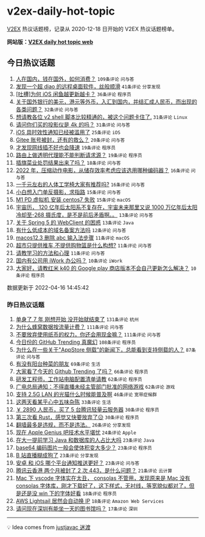 # v2ex-daily-hot-topic

[V2EX](https://www.v2ex.com/) 热议话题榜，记录从 2020-12-18 日开始的 V2EX 热议话题榜单。

**网站版：[V2EX daily hot topic web](https://boojack.github.io/v2ex-daily-hot-topic-web/)**

## 今日热议话题

<!-- TODAY BEGIN -->

1. [人在国内，钱在国外，如何消费？](https://www.v2ex.com/t/847307) `109条评论` `问与答`
1. [发现一个超 diao 的远程桌面软件，丝般顺滑](https://www.v2ex.com/t/847280) `41条评论` `分享发现`
1. [[吐槽]为何 iOS 闲鱼越更新越卡？](https://www.v2ex.com/t/847300) `36条评论` `程序员`
1. [关于国外银行的美元，港元等外币，入汇到国内，并结汇成人民币，而出现的各类问题？](https://www.v2ex.com/t/847350) `32条评论` `问与答`
1. [想请教各位 v2 shell 脚本比较精通的，被这个问题卡住了.](https://www.v2ex.com/t/847275) `31条评论` `Linux`
1. [请问你们买的投影仪是 4k 的吗？](https://www.v2ex.com/t/847303) `31条评论` `问与答`
1. [iOS 具时效性通知已经被滥用了](https://www.v2ex.com/t/847367) `25条评论` `iOS`
1. [Gitee 账号被封，还有的救么？](https://www.v2ex.com/t/847370) `20条评论` `问与答`
1. [才发现网线插不好也会降速](https://www.v2ex.com/t/847384) `19条评论` `程序员`
1. [路由上做透明代理能不能判断请求源？](https://www.v2ex.com/t/847341) `19条评论` `程序员`
1. [插旗菜业处罚结果出来了吗？](https://www.v2ex.com/t/847277) `18条评论` `问与答`
1. [2022 年，压缩动作电影，从储存效率考虑应该选用哪种编码器？](https://www.v2ex.com/t/847347) `16条评论` `问与答`
1. [一千元左右的人体工学椅大家有推荐吗?](https://www.v2ex.com/t/847274) `16条评论` `问与答`
1. [小白想入门单反摄影，求指路](https://www.v2ex.com/t/847382) `15条评论` `问与答`
1. [M1 PD 虚拟机 安装 centos7 失败](https://www.v2ex.com/t/847364) `15条评论` `macOS`
1. [宇宙历， 120 亿年后太阳系不复存在，宇宙未来那里又说 1000 万亿年后太阳冷却至-268 摄氏度，是不是前后矛盾啊。。](https://www.v2ex.com/t/847353) `13条评论` `问与答`
1. [关于 Spring 5 的 WebClient 的困惑](https://www.v2ex.com/t/847291) `13条评论` `Java`
1. [有什么低成本的域名备案方法吗](https://www.v2ex.com/t/847387) `12条评论` `问与答`
1. [macos12.3 删除 abc 输入法步骤](https://www.v2ex.com/t/847338) `11条评论` `macOS`
1. [超市只提供推车,不提供购物篮是什么构想?](https://www.v2ex.com/t/847316) `11条评论` `问与答`
1. [请教学习的方法和心理](https://www.v2ex.com/t/847278) `11条评论` `问与答`
1. [国内有公司用 iWork 办公吗？](https://www.v2ex.com/t/847374) `10条评论` `iWork`
1. [大家好，请教红米 k40 的 Google play 商店版本不会自己更新怎么解决？](https://www.v2ex.com/t/847326) `10条评论` `程序员`

数据更新于 2022-04-16 14:45:42

<!-- TODAY END -->

### 昨日热议话题

<!-- YESTERDAY BEGIN -->

1. [单身了 7 年 刚想开始 没开始就结束了](https://www.v2ex.com/t/847085) `131条评论` `杭州`
1. [为什么蜂窝数据按流量计费？](https://www.v2ex.com/t/847064) `111条评论` `问与答`
1. [不要放弃使用纸币的权力，你还会用现金嘛？](https://www.v2ex.com/t/847170) `111条评论` `问与答`
1. [今日份的 GitHub Trending 真魔幻](https://www.v2ex.com/t/847082) `108条评论` `程序员`
1. [为什么在一些关于"AppStore 侧载"的新闻下，总能看到支持侧载的人？](https://www.v2ex.com/t/847162) `87条评论` `问与答`
1. [有没有阳台种菜的朋友](https://www.v2ex.com/t/847118) `69条评论` `生活`
1. [大家看了今天的 Github Trending 了吗？](https://www.v2ex.com/t/847113) `66条评论` `程序员`
1. [研发工程师，工作站电脑配置清单请教](https://www.v2ex.com/t/847098) `62条评论` `程序员`
1. [广电总局通知：不得直播未经主管部门批准的网络游戏](https://www.v2ex.com/t/847101) `62条评论` `游戏`
1. [支持 2.5G LAN 的光猫什么时候能普及啊](https://www.v2ex.com/t/847063) `46条评论` `宽带症候群`
1. [这两天看某乎心中五味杂陈](https://www.v2ex.com/t/847172) `33条评论` `生活`
1. [￥ 2890 人民币，买了 5 台腾讯轻量云服务器](https://www.v2ex.com/t/847223) `30条评论` `程序员`
1. [第三次看 Rust，感觉又快要放弃了😥](https://www.v2ex.com/t/847187) `30条评论` `程序员`
1. [翻墙最多是违规，而不是违法。](https://www.v2ex.com/t/847231) `26条评论` `分享发现`
1. [现在 Apple Genius 吧技术水平堪忧](https://www.v2ex.com/t/847121) `24条评论` `Apple`
1. [在大一提前学习 Java 和数据库的人占比大吗](https://www.v2ex.com/t/847251) `23条评论` `Java`
1. [base64 编码图片一般会使体积变大多少？](https://www.v2ex.com/t/847238) `23条评论` `程序员`
1. [B 站直播糊成狗了](https://www.v2ex.com/t/847219) `23条评论` `分享发现`
1. [安卓 和 iOS 哪个平台通知推送更好？](https://www.v2ex.com/t/847123) `23条评论` `问与答`
1. [腾讯云香港 两个月被封了 2 次 443，是什么问题？](https://www.v2ex.com/t/847190) `21条评论` `云计算`
1. [Mac 下 vscode 字体实在太丑， consolas 不管用，发现原来是 Mac 没有 consolas 字体库，刚才下载好了，这下样式，无衬线，等宽貌似都对了，但是还是没 win 下的字体好看](https://www.v2ex.com/t/847259) `18条评论` `程序员`
1. [AWS Lightsail 居然会自动换 IP](https://www.v2ex.com/t/847086) `18条评论` `Amazon Web Services`
1. [请问现在深圳有能坐一天的图书馆吗？](https://www.v2ex.com/t/847114) `17条评论` `深圳`

<!-- YESTERDAY END -->

---

💡 Idea comes from [justjavac 迷渡](https://github.com/justjavac/)
